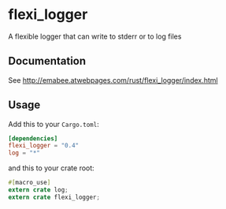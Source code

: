 # flexi_logger
A flexible logger that can write to stderr or to log files

## Documentation
See http://emabee.atwebpages.com/rust/flexi_logger/index.html


## Usage

Add this to your `Cargo.toml`:

```toml
[dependencies]
flexi_logger = "0.4"
log = "*"
```

and this to your crate root:

```rust
#[macro_use]
extern crate log;
extern crate flexi_logger;
```

